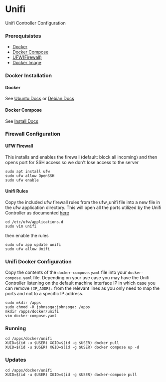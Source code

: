 # Unifi
Unifi Controller Configuration

### Prerequisistes
- [Docker](https://docs.docker.com/engine/)
- [Docker Compose](https://docs.docker.com/compose/)
- [UFW(Firewall)](https://en.wikipedia.org/wiki/Uncomplicated_Firewall)
- [Docker Image](https://docs.linuxserver.io/images/docker-unifi-controller)

### Docker Installation
#### Docker
See [Ubuntu Docs](https://docs.docker.com/engine/install/ubuntu/) or [Debian Docs](https://docs.docker.com/engine/install/debian/)

#### Docker Compose
See [Install Docs](https://docs.docker.com/compose/install/)

### Firewall Configuration
#### UFW Firewall
This installs and enables the firewall (default: block all incoming) and then opens port for SSH access so we don't lose access to the server
```shell
sudo apt install ufw
sudo ufw allow OpenSSH
sudo ufw enable
```
#### Unifi Rules
Copy the included ufw firewall rules from the ufw_unifi file into a new file in the ufw application directory. This will open all the ports utilized by the Unifi Controller as documented [here](https://help.ui.com/hc/en-us/articles/218506997-UniFi-Ports-Used)
```shell
cd /etc/ufw/applications.d
sudo vim unifi
```
then enable the rules
```shell
sudo ufw app update unifi
sudo ufw allow Unifi
```

### Unifi Docker Configuration
Copy the contents of the `docker-compose.yaml` file into your `docker-compose.yaml` file. Depending on your use case you may have the Unifi Controller listening on the default machine interface IP in which case you can remove `[IP_ADDR]:` from the relevant lines as you only need to map the ports and not to a specific IP address. 
```shell
sudo mkdir /apps
sudo chmod -R johnsoga:johnsoga: /apps
mkdir /apps/docker/unifi
vim docker-compose.yaml
```

### Running
```shell
cd /apps/docker/unifi
XUID=$(id -u $USER) XGID=$(id -g $USER) docker pull
XUID=$(id -u $USER) XGID=$(id -g $USER) docker compose up -d
```

### Updates
```shell
cd /apps/docker/unifi
XUID=$(id -u $USER) XGID=$(id -g $USER) docker-compose pull
```
